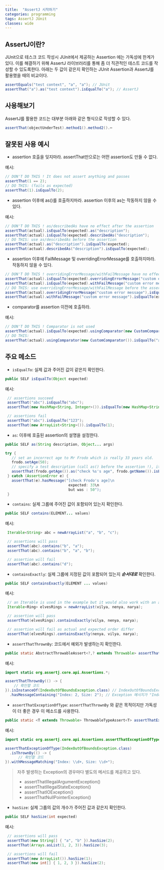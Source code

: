 ```yaml
---
title:  "AssertJ 시작하기"
categories: programming
tags: AssertJ JUnit
classes: wide
---
```


## AssertJ이란?

JUnit으로 테스크 코드 작성시 JUnit에서 제공하는 Assertion 에는 가독성에 한계가 있다. 이를 해결하기 위해 AssertJ 라이브러리를 통해 좀 더 직관적인 테스트 코드를 작성할 수 있도록한다. 아래는 두 값이 같은지 확인하는  JUnit Assertion과 AssertJ를 활용했을 때의 비교이다.

```java
assertEquals("test context", "a", "a"); // JUnit
assertThat("a").as("test context").isEqualTo("a"); // AssertJ
```

## 사용해보기

AssertJ를 활용한 코드는 대부분 아래와 같은 형식으로 작성할 수 있다.

```java
assertThat(objectUnderTest).method1().method2().⋯
```

## 잘못된 사용 예시

- assertion 호출을 잊지마라. assertThat만으로는 어떤 assertion도 만들 수 없다.

예시:

```java
// DON'T DO THIS ! It does not assert anything and passes
assertThat(1 == 2);
// DO THIS: (fails as expected)
assertThat(1).isEqualTo(2);
```

- assertion 이후에 as()를 호출하지마라. assertion 이후의 as는 작동하지 않을 수 있다.

예시:

```java
// DON'T DO THIS ! as/describedAs have no effect after the assertion
assertThat(actual).isEqualTo(expected).as("description");
assertThat(actual).isEqualTo(expected).describedAs("description");
// DO THIS: use as/describedAs before the assertion
assertThat(actual).as("description").isEqualTo(expected);
assertThat(actual).describedAs("description").isEqualTo(expected);
```

- assertion 이후에 FailMessage 및 overridingErrorMessage를 호출하지마라.  작동하지 않을 수 있다.

```java
// DON'T DO THIS ! overridingErrorMessage/withFailMessage have no effect after the assertion
assertThat(actual).isEqualTo(expected).overridingErrorMessage("custom error message");
assertThat(actual).isEqualTo(expected).withFailMessage("custom error message");
// DO THIS: use overridingErrorMessage/withFailMessage before the assertion
assertThat(actual).overridingErrorMessage("custom error message").isEqualTo(expected);
assertThat(actual).withFailMessage("custom error message").isEqualTo(expected);
```

- comparator를 assertion 이전에 호출하라.

예시:

```java
// DON'T DO THIS ! Comparator is not used
assertThat(actual).isEqualTo(expected).usingComparator(new CustomComparator());
// DO THIS:
assertThat(actual).usingComparator(new CustomComparator()).isEqualTo("a");
```

## 주요 메소드

- `isEqualTo`: 실제 값과 주어진 값이 같은지 확인한다.

```java
public SELF isEqualTo(Object expected)
```

예시:

```java
 // assertions succeed
 assertThat("abc").isEqualTo("abc");
 assertThat(new HashMap<String, Integer>()).isEqualTo(new HashMap<String, Integer>());

 // assertions fail
 assertThat("abc").isEqualTo("123");
 assertThat(new ArrayList<String>()).isEqualTo(1);
```

- `as`: 이후에 호출된 assertion의 설명을 설정한다.

```java
public SELF as(String description, Object... args)
```

```java
try {
   // set an incorrect age to Mr Frodo which is really 33 years old.
   frodo.setAge(50);
   // specify a test description (call as() before the assertion !), it supports String format syntax.
   assertThat(frodo.getAge()).as("check %s's age", frodo.getName()).isEqualTo(33);
 } catch (AssertionError e) {
   assertThat(e).hasMessage("[check Frodo's age]\n
                             expected: 33\n
                             but was : 50");
 }
```

- `contains`: 실제 그룹에 주어진 값이 포함되어 있는지 확인한다.

```java
public SELF contains(ELEMENT... values)
```

예시:

```java
 Iterable<String> abc = newArrayList("a", "b", "c");

 // assertions will pass
 assertThat(abc).contains("b", "a");
 assertThat(abc).contains("b", "a", "b");

 // assertion will fail
 assertThat(abc).contains("d");
```

- `containsExactly`: 실제 그룹에 지정된 값이 포함되어 있는지 ***순서대로*** 확인한다.

```java
public SELF containsExactly(ELEMENT ... values)
```

예시:

```java
 // an Iterable is used in the example but it would also work with an array
 Iterable<Ring> elvesRings = newArrayList(vilya, nenya, narya);

 // assertion will pass
 assertThat(elvesRings).containsExactly(vilya, nenya, narya);

 // assertion will fail as actual and expected order differ
 assertThat(elvesRings).containsExactly(nenya, vilya, narya);
```

- `assertThatThrownBy`: 코드에서 예외가 발생하는지 확인한다.

```java
public static AbstractThrowableAssert<?,? extends Throwable> assertThatThrownBy(ThrowableAssert.ThrowingCallable shouldRaiseThrowable, String description, Object... args)
```

예시:

```java
import static org.assertj.core.api.Assertions.*;

assertThatThrownBy(() -> {
    // 확인할 코드
}).isInstanceOf(IndexOutOfBoundsException.class) // IndexOutOfBoundsException이 발생한 경우
  .hasMessageContaining("Index: 2, Size: 2"); // Exception 메시지가 "Index: 2, Size: 2"인 경우
```

- `assertThatExceptionOfType`:  `assertThatThrownBy` 와 같은 목적이지만 가독성이 더 좋은 경우 이 메소드를 사용한다.

```java
public static <T extends Throwable> ThrowableTypeAssert<T> assertThatExceptionOfType(Class<? extends T> exceptionType)
```

예시:

```java
import static org.assertj.core.api.Assertions.assertThatExceptionOfType;

assertThatExceptionOfType(IndexOutOfBoundsException.class)
  .isThrownBy(() -> {
      // 확인할 코드
}).withMessageMatching("Index: \\d+, Size: \\d+");
```

> 자주 발생하는 Exception의 경우마다 별도의 메서드를 제공하고 있다.
> - assertThatIllegalArgumentException()
> - assertThatIllegalStateException()
> - assertThatIOException()
> - assertThatNullPointerException()

- `hasSize`: 실제 그룹의 값의 개수가 주어진 값과 같은지 확인한다.

```java
public SELF hasSize(int expected)
```

예시:

```java
 // assertions will pass
 assertThat(new String[] { "a", "b" }).hasSize(2);
 assertThat(Arrays.asList(1, 2, 3)).hasSize(3);

 // assertions will fail
 assertThat(new ArrayList()).hasSize(1);
 assertThat(new int[] { 1, 2, 3 }).hasSize(2);
```